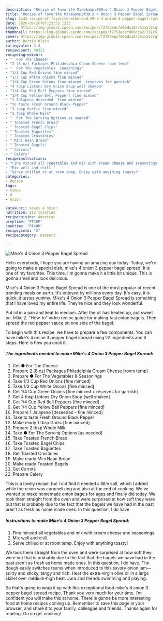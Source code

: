 ```yaml
---
description: "Recipe of Favorite Mike&amp;#39;s 4 Onion 3 Pepper Bagel Spread"
title: "Recipe of Favorite Mike&amp;#39;s 4 Onion 3 Pepper Bagel Spread"
slug: 1142-recipe-of-favorite-mike-and-39-s-4-onion-3-pepper-bagel-spread
date: 2020-06-26T07:23:55.133Z
image: https://img-global.cpcdn.com/recipes/f2753eacfd06dca2/751x532cq70/mikes-4-onion-3-pepper-bagel-spread-recipe-main-photo.jpg
thumbnail: https://img-global.cpcdn.com/recipes/f2753eacfd06dca2/751x532cq70/mikes-4-onion-3-pepper-bagel-spread-recipe-main-photo.jpg
cover: https://img-global.cpcdn.com/recipes/f2753eacfd06dca2/751x532cq70/mikes-4-onion-3-pepper-bagel-spread-recipe-main-photo.jpg
author: Bertie Klein
ratingvalue: 4.4
reviewcount: 48353
recipeingredient:
- "  For The Cheese"
- "2 (8 oz) Packages Philadelphia Cream Cheese room temp"
- "  For The Vegetables  Seasonings"
- "1/3 Cup Red Onions fine minced"
- "1/3 Cup White Onions fine minced"
- "1/4 Cup Green Onions fine minced  reserves for garnish"
- "4 tbsp Liptons Dry Onion Soup well shaken"
- "1/4 Cup Red Bell Peppers fine minced"
- "1/4 Cup Yellow Bell Peppers fine minced"
- "1 Jalapeno deseeded  fine minced"
- "to taste Fresh Ground Black Pepper"
- "1 tbsp Garlic fine minced"
- "2 tbsp Whole Milk"
- "  For The Serving Options as needed"
- " Toasted French Bread"
- " Toasted Bagel Chips"
- " Toasted Baguettes"
- " Toasted Crustinies"
- " Mini Naan Bread"
- " Toasted Bagels"
- " Carrots"
- " Celery"
recipeinstructions:
- "Fine minced all vegetables and mix with cream cheese and seasonings."
- "Mix well and chill."
- "Serve chilled or at room temp. Enjoy with anything toasty!"
categories:
- Recipe
tags:
- mikes
- 4
- onion

katakunci: mikes 4 onion 
nutrition: 213 calories
recipecuisine: American
preptime: "PT36M"
cooktime: "PT40M"
recipeyield: "2"
recipecategory: Dessert

---
```



![Mike&#39;s 4 Onion 3 Pepper Bagel Spread](https://img-global.cpcdn.com/recipes/f2753eacfd06dca2/751x532cq70/mikes-4-onion-3-pepper-bagel-spread-recipe-main-photo.jpg)

Hello everybody, I hope you are having an amazing day today. Today, we're going to make a special dish, mike&#39;s 4 onion 3 pepper bagel spread. It is one of my favorites. This time, I'm gonna make it a little bit unique. This is gonna smell and look delicious.

Mike&#39;s 4 Onion 3 Pepper Bagel Spread is one of the most popular of recent trending meals on earth. It's enjoyed by millions every day. It's easy, it is quick, it tastes yummy. Mike&#39;s 4 Onion 3 Pepper Bagel Spread is something that I have loved my entire life. They're nice and they look wonderful.

Put oil in a pan and heat to medium. After the oil has heated up, put sweet pe. Mike Z. &#34;How-to&#34; video recipe guide for making fast onion bagels. Then spread the red pepper sauce on one side of the bagel.


To begin with this recipe, we have to prepare a few components. You can have mike&#39;s 4 onion 3 pepper bagel spread using 22 ingredients and 3 steps. Here is how you cook it.

<!--inarticleads1-->

##### The ingredients needed to make Mike&#39;s 4 Onion 3 Pepper Bagel Spread:

1. Get  ● For The Cheese
1. Prepare 2 (8 oz) Packages Philadelphia Cream Cheese [room temp]
1. Prepare  ● For The Vegetables &amp; Seasonings
1. Take 1/3 Cup Red Onions [fine minced]
1. Take 1/3 Cup White Onions [fine minced]
1. Get 1/4 Cup Green Onions [fine minced + reserves for garnish]
1. Get 4 tbsp Liptons Dry Onion Soup [well shaken]
1. Get 1/4 Cup Red Bell Peppers [fine minced]
1. Get 1/4 Cup Yellow Bell Peppers [fine minced]
1. Prepare 1 Jalapeno [deseeded - fine minced]
1. Take to taste Fresh Ground Black Pepper
1. Make ready 1 tbsp Garlic [fine minced]
1. Prepare 2 tbsp Whole Milk
1. Take  ● For The Serving Options [as needed]
1. Take  Toasted French Bread
1. Take  Toasted Bagel Chips
1. Take  Toasted Baguettes
1. Get  Toasted Crustinies
1. Make ready  Mini Naan Bread
1. Make ready  Toasted Bagels
1. Get  Carrots
1. Prepare  Celery


This is a lovely recipe, but I did find it needed a little salt, which I added while the onion was caramelizing and also at the end of cooking. We&#39;ve wanted to make homemade onion bagels for ages and finally did today. We took them straight from the oven and were surprised at how soft they were but that is probably due to the fact that the bagels we have had in the past aren&#39;t as fresh as home made ones. In this question, I do have. 

<!--inarticleads2-->

##### Instructions to make Mike&#39;s 4 Onion 3 Pepper Bagel Spread:

1. Fine minced all vegetables and mix with cream cheese and seasonings.
1. Mix well and chill.
1. Serve chilled or at room temp. Enjoy with anything toasty!


We took them straight from the oven and were surprised at how soft they were but that is probably due to the fact that the bagels we have had in the past aren&#39;t as fresh as home made ones. In this question, I do have. The dough easily switches teams when introduced to this savory onion jam—sultry and sticky, tangy and rich. Heat the extra-virgin olive oil in a large skillet over medium-high heat. Jura and friends swimming and playing. 

So that's going to wrap it up with this exceptional food mike&#39;s 4 onion 3 pepper bagel spread recipe. Thank you very much for your time. I'm confident you will make this at home. There is gonna be more interesting food at home recipes coming up. Remember to save this page in your browser, and share it to your family, colleague and friends. Thanks again for reading. Go on get cooking!
